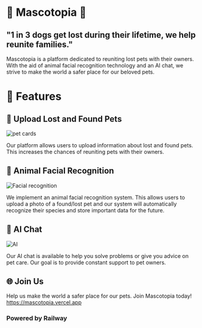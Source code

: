 # 🐾 Mascotopia 🐾

## **"1 in 3 dogs get lost during their lifetime, we help reunite families."**

Mascotopia is a platform dedicated to reuniting lost pets with their owners. With the aid of animal facial recognition technology and an AI chat, we strive to make the world a safer place for our beloved pets.

# 🚀 Features

## 📌 Upload Lost and Found Pets

![pet cards](https://media.licdn.com/dms/image/D4D22AQH3o1hjm_Ka3A/feedshare-shrink_1280/0/1699290354658?e=1703721600&v=beta&t=XqrSbPWVKZDsBRMnJPMmUaskM1SsfCrTysIrQeYnwpw)

Our platform allows users to upload information about lost and found pets. This increases the chances of reuniting pets with their owners.

## 🐶 Animal Facial Recognition

![Facial recognition](https://media.licdn.com/dms/image/D4D22AQGhhkzcIH9nGw/feedshare-shrink_2048_1536/0/1699290355442?e=1703721600&v=beta&t=0vwLETX_ywVHUfWKR6HrqpZPjEYcgLHnQRM1xc0e9PQ)

We implement an animal facial recognition system. This allows users to upload a photo of a found/lost pet and our system will automatically recognize their species and store important data for the future.

## 💬 AI Chat

![AI](https://media.licdn.com/dms/image/D4D22AQFPSKu7mMS0ug/feedshare-shrink_1280/0/1699290354455?e=1703721600&v=beta&t=uSJzKLWNHfP7U87dKVq5hgD-fpfUHJpsXRRMUe0kC4c)

Our AI chat is available to help you solve problems or give you advice on pet care. Our goal is to provide constant support to pet owners.

## 🌐 Join Us

Help us make the world a safer place for our pets. Join Mascotopia today!
https://mascotopia.vercel.app

### Powered by Railway




